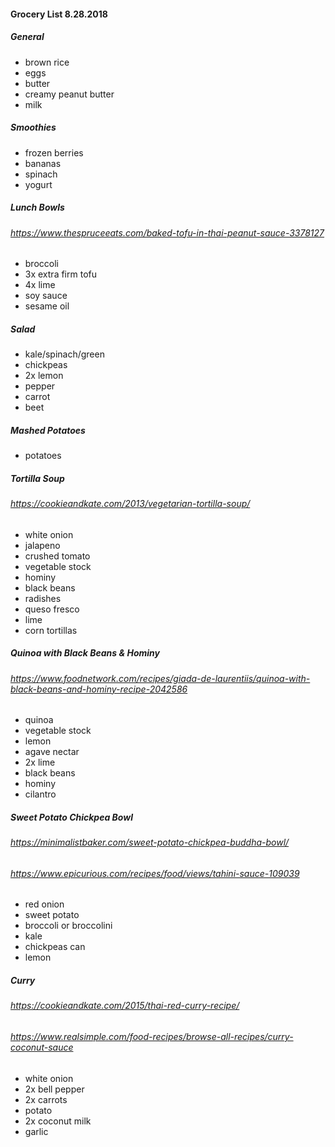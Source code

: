 #### Grocery List 8.28.2018

##### General

- brown rice
- eggs
- butter
- creamy peanut butter
- milk

##### Smoothies

- frozen berries
- bananas
- spinach
- yogurt

##### Lunch Bowls

###### https://www.thespruceeats.com/baked-tofu-in-thai-peanut-sauce-3378127

- broccoli
- 3x extra firm tofu
- 4x lime
- soy sauce
- sesame oil

##### Salad

- kale/spinach/green
- chickpeas
- 2x lemon
- pepper
- carrot
- beet

##### Mashed Potatoes

- potatoes

##### Tortilla Soup

###### https://cookieandkate.com/2013/vegetarian-tortilla-soup/

- white onion
- jalapeno
- crushed tomato
- vegetable stock
- hominy
- black beans
- radishes
- queso fresco
- lime
- corn tortillas

##### Quinoa with Black Beans & Hominy

###### https://www.foodnetwork.com/recipes/giada-de-laurentiis/quinoa-with-black-beans-and-hominy-recipe-2042586

- quinoa
- vegetable stock
- lemon
- agave nectar
- 2x lime
- black beans
- hominy
- cilantro

##### Sweet Potato Chickpea Bowl

###### https://minimalistbaker.com/sweet-potato-chickpea-buddha-bowl/

###### https://www.epicurious.com/recipes/food/views/tahini-sauce-109039

- red onion
- sweet potato
- broccoli or broccolini
- kale
- chickpeas can
- lemon

##### Curry

###### https://cookieandkate.com/2015/thai-red-curry-recipe/

###### https://www.realsimple.com/food-recipes/browse-all-recipes/curry-coconut-sauce

- white onion
- 2x bell pepper
- 2x carrots
- potato
- 2x coconut milk
- garlic
